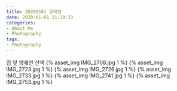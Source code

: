 ```yaml
---
title: 20200101 양재천
date: 2020-01-01 21:29:33
categories:
- About Me
- Photography
tags:
- Photography
---
```

집 앞 양재천 산책
{% asset_img IMG_2708.jpg 1 %}
{% asset_img IMG_2723.jpg 1 %}
{% asset_img IMG_2726.jpg 1 %}
{% asset_img IMG_2733.jpg 1 %}
{% asset_img IMG_2741.jpg 1 %}
{% asset_img IMG_2753.jpg 1 %}

